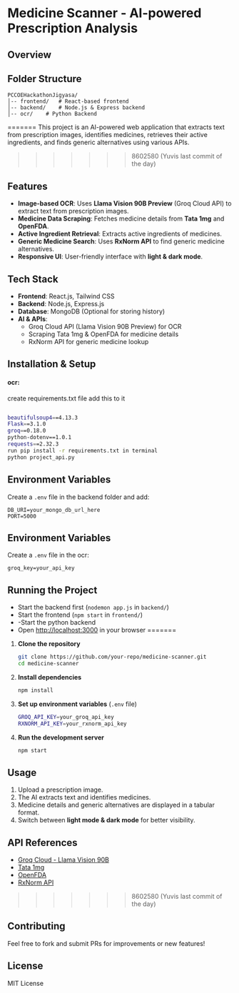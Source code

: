 # Medicine Scanner - AI-powered Prescription Analysis

## Overview

## Folder Structure
```
PCCOEHackathonJigyasa/
│-- frontend/   # React-based frontend
│-- backend/    # Node.js & Express backend
│-- ocr/    # Python Backend
```
=======
This project is an AI-powered web application that extracts text from prescription images, identifies medicines, retrieves their active ingredients, and finds generic alternatives using various APIs.
>>>>>>> 8602580 (Yuvis last commit of the day)

## Features

- **Image-based OCR**: Uses **Llama Vision 90B Preview** (Groq Cloud API) to extract text from prescription images.
- **Medicine Data Scraping**: Fetches medicine details from **Tata 1mg** and **OpenFDA**.
- **Active Ingredient Retrieval**: Extracts active ingredients of medicines.
- **Generic Medicine Search**: Uses **RxNorm API** to find generic medicine alternatives.
- **Responsive UI**: User-friendly interface with **light & dark mode**.

## Tech Stack

- **Frontend**: React.js, Tailwind CSS
- **Backend**: Node.js, Express.js
- **Database**: MongoDB (Optional for storing history)
- **AI & APIs**:
  - Groq Cloud API (Llama Vision 90B Preview) for OCR
  - Scraping Tata 1mg & OpenFDA for medicine details
  - RxNorm API for generic medicine lookup

## Installation & Setup

#### ocr:
create requirements.txt file
add this to it
```bash

beautifulsoup4==4.13.3
Flask==3.1.0
groq==0.18.0
python-dotenv==1.0.1
requests==2.32.3
run pip install -r requirements.txt in terminal
python project_api.py
```

## Environment Variables
Create a `.env` file in the backend folder and add:
```
DB_URI=your_mongo_db_url_here
PORT=5000
```
## Environment Variables
Create a `.env` file in the ocr:
```
groq_key=your_api_key
```

## Running the Project
- Start the backend first (`nodemon app.js` in `backend/`)
- Start the frontend (`npm start` in `frontend/`)
- -Start the python backend
- Open [http://localhost:3000](http://localhost:3000) in your browser
=======
1. **Clone the repository**
   ```sh
   git clone https://github.com/your-repo/medicine-scanner.git
   cd medicine-scanner
   ```
2. **Install dependencies**
   ```sh
   npm install
   ```
3. **Set up environment variables** (`.env` file)
   ```sh
   GROQ_API_KEY=your_groq_api_key
   RXNORM_API_KEY=your_rxnorm_api_key
   ```
4. **Run the development server**
   ```sh
   npm start
   ```

## Usage

1. Upload a prescription image.
2. The AI extracts text and identifies medicines.
3. Medicine details and generic alternatives are displayed in a tabular format.
4. Switch between **light mode & dark mode** for better visibility.

## API References

- [Groq Cloud - Llama Vision 90B](https://groq.com/)
- [Tata 1mg](https://www.1mg.com/)
- [OpenFDA](https://open.fda.gov/)
- [RxNorm API](https://www.nlm.nih.gov/research/umls/rxnorm/)
>>>>>>> 8602580 (Yuvis last commit of the day)

## Contributing

Feel free to fork and submit PRs for improvements or new features!

## License

MIT License
